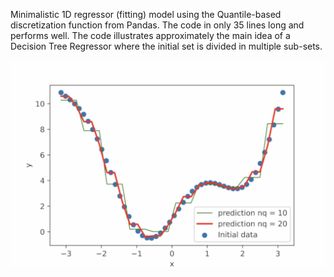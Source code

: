 


Minimalistic 1D regressor (fitting) model using the Quantile-based discretization function from Pandas. The code in only 35 lines long and performs well.
The code illustrates approximately the main idea of a Decision Tree Regressor where the initial set is divided in multiple sub-sets. 

![](figure.png)
